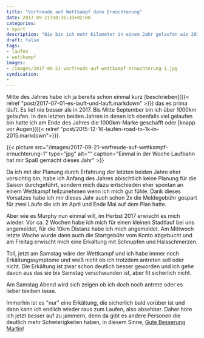 ```yaml
---
title: "Vorfreude auf Wettkampf dann Ernüchterung"
date: 2017-09-21T10:36:33+02:00
categories:
- sport
description: "Nie bin ich mehr Kilometer in einem Jahr gelaufen wie 2017. Einen kleinen Wettkampf habe ich mir zum Abschluss vorgenommen, denn werde ich aber nun leider absagen müssen."
draft: false
tags:
- laufen
- wettkampf
images:
- /images/2017-09-21-vorfreude-auf-wettkampf-ernuchterung-1.jpg
syndication:
-
---
```


Mitte des Jahres habe ich ja bereits schon einmal kurz [beschrieben]({{< relref "post/2017-07-01-es-lauft-und-lauft.markdown" >}}) das es prima läuft. Es lief nie besser als in 2017. Bis Mitte September bin ich über 1000km gelaufen. In den letzten beiden Jahren in denen ich ebenfalls viel gelaufen bin hatte ich am Ende des Jahres die 1000km-Marke geschafft oder [knapp vor Augen]({{< relref "post/2015-12-16-laufen-road-to-1k-in-2015.markdown">}}).

{{< picture src="/images/2017-09-21-vorfreude-auf-wettkampf-ernuchterung-1" type="jpg" alt="" caption="Einmal in der Woche Laufbahn hat mir Spaß gemacht dieses Jahr" >}}

Da ich mit der Planung durch Erfahrung der letzten beiden Jahre eher vorsichtig bin, habe ich Anfang des Jahres abischtlich keine Planung für die Saison durchgeführt, sondern mich dazu entschieden eher spontan an einem Wettkampf teilzunehmen wenn ich mich gut fühle. Dank dieses Vorsatzes habe ich mir dieses Jahr auch schon 2x die Meldegebühr gespart für zwei Läufe die ich im April und Ende Mai auf dem Plan hatte.

Aber wie es Murphy nun einmal will, im Herbst 2017 erwischt es mich wieder. Vor ca. 2 Wochen habe ich mich für einen kleinen Stadtlauf bei uns angemeldet, für die 10km Distanz habe ich mich angemeldet. Am Mittwoch letzte Woche wurde dann auch die Startgebühr vom Konto abgebucht und am Freitag erwischt mich eine Erkältung mit Schnupfen und Halsschmerzen.

Toll, jetzt am Samstag wäre der Wettkampf und ich habe immer noch Erkältungssymptome und weiß nicht ob ich trotzdem antreten soll oder nicht. Die Erkältung ist zwar schon deutlich besser geworden und ich gehe davon aus das sie bis Samstag verschwunden ist, aber fit sicherlich nicht.

Am Samstag Abend wird sich zeigen ob ich doch noch antrete oder es lieber bleiben lasse.

Immerhin ist es "nur" eine Erkältung, die sicherlich bald vorüber ist und dann kann ich endlich wieder raus zum Laufen, also absehbar. Daher höre ich jetzt besser auf zu jammern, denn da gibt es andere Personen die deutlich mehr Schwierigkeiten haben, in diesem Sinne, [Gute Besserung Martin](https://runomatic.de/laufsaison-mit-hindernissen/)!